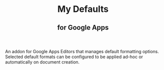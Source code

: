 <header>
  <hgroup id="project-name">
    <h1 class="title">My Defaults</h1>
    <h2 class="subtitle">for Google Apps</h2>
  </hgroup>
</header>

An addon for Google Apps Editors that manages default formatting options. Selected default formats can be configured to be applied ad-hoc or automatically on document creation.

